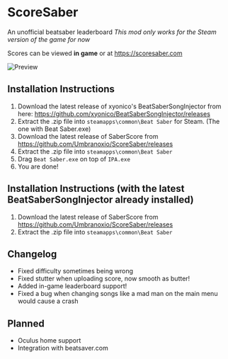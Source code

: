 # ScoreSaber
An unofficial beatsaber leaderboard 
*This mod only works for the Steam version of the game for now*

Scores can be viewed **in game** or at https://scoresaber.com

![Preview](https://i.imgur.com/GFKG8GH.png)

## Installation Instructions
  1. Download the latest release of xyonico's BeatSaberSongInjector from here: https://github.com/xyonico/BeatSaberSongInjector/releases  
  2. Extract the .zip file into `steamapps\common\Beat Saber` for Steam. (The one with Beat Saber.exe) 
  3. Download the latest release of SaberScore from https://github.com/Umbranoxio/ScoreSaber/releases  
  4. Extract the .zip file into `steamapps\common\Beat Saber` 
  5. Drag ```Beat Saber.exe``` on top of ```IPA.exe``` 
  6. You are done!
  
## Installation Instructions (with the latest BeatSaberSongInjector already installed)

  1. Download the latest release of SaberScore from https://github.com/Umbranoxio/ScoreSaber/releases
  2. Extract the .zip file into `steamapps\common\Beat Saber`

## Changelog
  * Fixed difficulty sometimes being wrong
  * Fixed stutter when uploading score, now smooth as butter!
  * Added in-game leaderboard support!
  * Fixed a bug when changing songs like a mad man on the main menu would cause a crash
  
## Planned
  * Oculus home support
  * Integration with beatsaver.com

